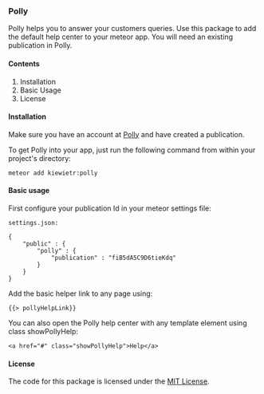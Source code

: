 ### Polly
Polly helps you to answer your customers queries. Use this package to add the default help center to your meteor app. You will need an existing publication in Polly.

#### Contents
1. Installation
2. Basic Usage
3. License

#### Installation
Make sure you have an account at [Polly](https://app.polly.help/) and have created a publication.

To get Polly into your app, just run the following command from within your project's directory:

```
meteor add kiewietr:polly
```

#### Basic usage
First configure your publication Id in your meteor settings file:
```
settings.json:

{
    "public" : {
        "polly" : {
            "publication" : "fiB5dA5C9D6tieKdq"
        }
    }
}
```

Add the basic helper link to any page using:
```
{{> pollyHelpLink}}
```

You can also open the Polly help center with any template element using class showPollyHelp:
```
<a href="#" class="showPollyHelp">Help</a>
```

#### License
The code for this package is licensed under the [MIT License](http://opensource.org/licenses/MIT).
